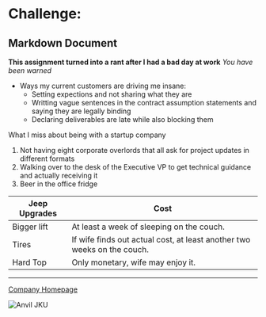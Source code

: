 # Challenge: 
## Markdown Document
**This assignment turned into a rant after I had a bad day at work**
*You have been warned*

+ Ways my current customers are driving me insane:
  * Setting expections and not sharing what they are
  * Writting vague sentences in the contract assumption statements and saying they are legally binding
  *	Declaring deliverables are late while also blocking them
    

What I miss about being with a startup company

1. Not having eight corporate overlords that all ask for project updates in different formats
2. Walking over to the desk of the Executive VP to get technical guidance and actually receiving it 
3. Beer in the office fridge 



| Jeep Upgrades | Cost |
| ------------- | ----------- |
| Bigger lift 	| At least a week of sleeping on the couch. |
| Tires			| If wife finds out actual cost, at least another two weeks on the couch. |
| Hard Top 		| Only monetary, wife may enjoy it. |


___

[Company Homepage](https://www.hitachivantara.com/en-us/home.html)

![Anvil JKU](https://cdn10.bigcommerce.com/s-cn6mxlx/product_images/uploaded_images/img-3975.jpg)


